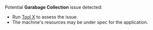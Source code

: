 Potential __Garabage Collection__ issue detected:
- Run [Tool X](http://google.com) to assess the issue.
- The machine's resources may be under spec for the application.
